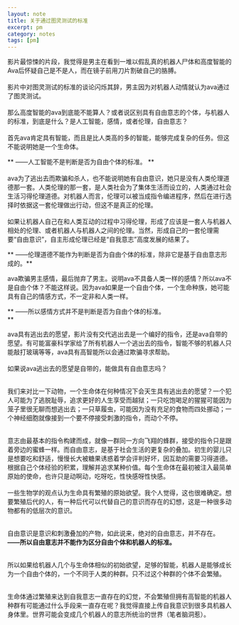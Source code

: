 ```yaml
---
layout: note
title: 关于通过图灵测试的标准
excerpt: pm
category: notes
tags: [pm]
---
```


影片最惊悚的片段，我觉得是男主在看到一堆以假乱真的机器人尸体和高度智能的Ava后怀疑自己是不是人，而在镜子前用刀片割破自己的胳膊。<br/>
<br/>
影片中对图灵测试的标准的谈论闪烁其辞，男主因为对机器人动情就认为ava通过了图灵测试。<br/>
<br/>
那么高度智能的ava到底能不能算人？或者说区别具有自由意志的个体，与机器人的标准，到底是什么？是人工智能，感情，或者伦理，自由意志？<br/>
<br/>
首先ava肯定具有智能，而且是比人类高的多的智能，能够完成复杂的任务。但这不能说明她是一个生命体。<br/>
                            
 ** ——人工智能不是判断是否为自由个体的标准。 ** 
 <br/>
<br/>
ava为了逃出去而欺骗和杀人，也不能说明她有自由意识，她只是没有人类伦理道德那一套。人类伦理的那一套，是人类社会为了集体生活而设立的，人类通过社会生活习得伦理道德。对机器人而言，伦理可以被当成指令编进程序，然后在进行选择时依据这一套伦理做出行动，但这不是真正的伦理。<br/>
<br/>
如果让机器人自己在和人类互动的过程中习得伦理，形成了应该是一套人与机器人相处的伦理、或者机器人与机器人之间的伦理。当然，形成自己的一套伦理需要“自由意识”，自主形成伦理已经是“自我意志”高度发展的结果了。<br/>

** ——伦理道德不能作为判断是否为自由个体的标准，除非它是基于自由意志形成的。**
<br/>

ava欺骗男主感情，最后抛弃了男主。说明ava不具备人类一样的感情？所以ava不是自由个体？不能这样说。因为ava如果是一个自由个体，一个生命种族，她可能具有自己的情感方式，不一定非和人类一样。<br/>

** ——所以感情方式并不是判断是否为自由个体的标准。<br/> **
<br/>

ava具有逃出去的愿望，影片没有交代逃出去是一个编好的指令，还是ava自带的愿望。有可能富豪科学家给了所有机器人一个逃出去的指令，智能不够的机器人只能敲打玻璃等等，ava具有高智能所以会通过欺骗寻求帮助。<br/>
<br/>
如果说ava逃出去的愿望是自带的，能做具有自由意志吗？<br/>
<br/>

我们来对比一下动物，一个生命体在何种情况下会天生具有逃出去的愿望？一个犯人可能为了逃脱耻辱，追求更好的人生享受而越狱；一只吃饱喝足的猩猩可能因为笼子里很无聊而想逃出去；一只草履虫，可能因为没有充足的食物而四处挪动；一个神经细胞就像接到一个要不停接受刺激的指令，而动个不停。<br/>
<br/>

意志由最基本的指令构建而成，就像一群同一方向飞翔的蜂群，接受的指令只是跟着旁边的蜜蜂一样。而自由意志，是基于社会生活的更复杂的叠加。初生的婴儿只是想要吃和舒适，慢慢长大被糖果诱惑着学会评判好坏，因互助的需要习得道德。根据自己个体经验的积累，理解并追求某种价值。每个生命体在最初被注入最简单原始的使命，也许只是动啊动，吃呀吃，性快感呀性快感。<br/>
<br/>
一些生物学的观点认为生命具有繁殖的原始欲望。我个人觉得，这也很难确定。想要繁殖后代的人，有一种后代可以代替自己的意识而存在的幻想，这是一种很多动物都有的低层次的意识。<br/>
<br/>

自由意识是意识和刺激叠加的产物，如此说来，绝对的自由意志，并不存在。<br/>
**——所以自由意志并不能作为区分自由个体和机器人的标准。<br/>**
<br/>

所以如果给机器人几个与生命体相似的初始欲望，足够的智能，机器人是能够成长为一个自由个体的，一个不同于人类的种群。只不过这个种群的个体不会繁殖。<br/>
<br/>

生命体通过繁殖来达到自我意志一直存在的幻觉，不会繁殖但拥有高智能的机器人种群有可能通过什么手段来一直存在呢？我觉得直接上传自我意识到很多具机器人身体里。世界可能会变成几个机器人的意志所统治的世界（笔者脑洞惹）。<br/>